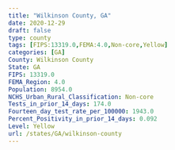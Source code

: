 ```yaml
---
title: "Wilkinson County, GA"
date: 2020-12-29
draft: false
type: county
tags: [FIPS:13319.0,FEMA:4.0,Non-core,Yellow]
categories: [GA]
County: Wilkinson County
State: GA
FIPS: 13319.0
FEMA_Region: 4.0
Population: 8954.0
NCHS_Urban_Rural_Classification: Non-core
Tests_in_prior_14_days: 174.0
Fourteen_day_test_rate_per_100000: 1943.0
Percent_Positivity_in_prior_14_days: 0.092
Level: Yellow
url: /states/GA/wilkinson-county
---
```



